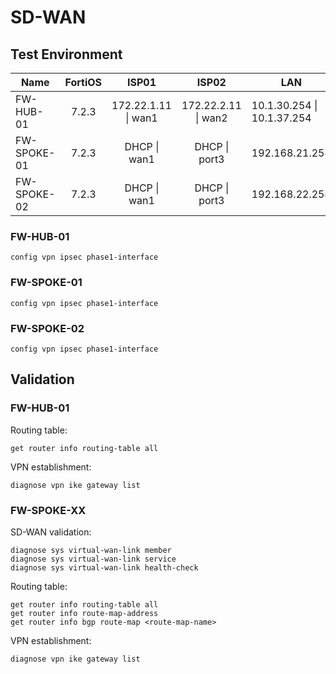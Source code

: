# SD-WAN

## Test Environment

| Name        | FortiOS |        ISP01        |        ISP02        | LAN                        |
|-------------|:-------:|:-------------------:|:-------------------:|----------------------------|
| FW-HUB-01   |  7.2.3  | 172.22.1.11 \| wan1 | 172.22.2.11 \| wan2 | 10.1.30.254 \| 10.1.37.254 |
| FW-SPOKE-01 |  7.2.3  |     DHCP \| wan1    |    DHCP \| port3    | 192.168.21.254             |
| FW-SPOKE-02 |  7.2.3  |     DHCP \| wan1    |    DHCP \| port3    | 192.168.22.254             |

### FW-HUB-01

```
config vpn ipsec phase1-interface
```

### FW-SPOKE-01

```
config vpn ipsec phase1-interface
```

### FW-SPOKE-02

```
config vpn ipsec phase1-interface
```

## Validation

### FW-HUB-01
Routing table:
```
get router info routing-table all
```
VPN establishment:
```
diagnose vpn ike gateway list
```

### FW-SPOKE-XX
SD-WAN validation:
```
diagnose sys virtual-wan-link member
diagnose sys virtual-wan-link service
diagnose sys virtual-wan-link health-check
```
Routing table:
```
get router info routing-table all
get router info route-map-address
get router info bgp route-map <route-map-name>
```
VPN establishment:
```
diagnose vpn ike gateway list
```
